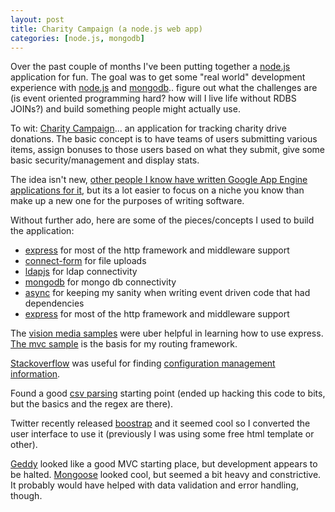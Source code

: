 ```yaml
---
layout: post
title: Charity Campaign (a node.js web app)
categories: [node.js, mongodb]
---
```


Over the past couple of months I've been putting together a [node.js](http://nodejs.org/) application for fun. The goal was to get some "real world" development experience with [node.js](http://nodejs.org/) and [mongodb](http://www.mongodb.org/).. figure out what the challenges are (is event oriented programming hard? how will I live life without RDBS JOINs?) and build something people might actually use.

To wit: [Charity Campaign](https://github.com/hross/Charity-Campaign)... an application for tracking charity drive donations. The basic concept is to have teams of users submitting various items, assign bonuses to those users based on what they submit, give some basic security/management and display stats.

The idea isn't new, [other people I know have written Google App Engine applications for it](http://techopener.com/), but its a lot easier to focus on a niche you know than make up a new one for the purposes of writing software.

Without further ado, here are some of the pieces/concepts I used to build the application:

* [express](http://expressjs.com/) for most of the http framework and middleware support
* [connect-form](https://github.com/visionmedia/connect-form) for file uploads
* [ldapjs](http://ldapjs.org/) for ldap connectivity
* [mongodb](https://github.com/christkv/node-mongodb-native) for mongo db connectivity
* [async](https://github.com/caolan/async) for keeping my sanity when writing event driven code that had dependencies
* [express](http://expressjs.com/) for most of the http framework and middleware support

The [vision media samples](https://github.com/visionmedia/express/tree/master/examples) were uber helpful in learning how to use express. [The mvc sample](https://github.com/visionmedia/express/tree/master/examples/mvc) is the basis for my routing framework.

[Stackoverflow](http://stackoverflow.com/) was useful for finding [configuration management information](http://stackoverflow.com/questions/5869216/how-to-store-node-js-deployment-settings-configuration-files).

Found a good [csv parsing](http://blog.james-carr.org/2010/07/07/parsing-csv-files-with-nodejs/) starting point (ended up hacking this code to bits, but the basics and the regex are there).

Twitter recently released [boostrap](http://twitter.github.com/bootstrap/) and it seemed cool so I converted the user interface to use it (previously I was using some free html template or other).

[Geddy](http://geddyjs.org/) looked like a good MVC starting place, but development appears to be halted. [Mongoose](http://blog.learnboost.com/blog/mongoose/) looked cool, but seemed a bit heavy and constrictive. It probably would have helped with data validation and error handling, though.